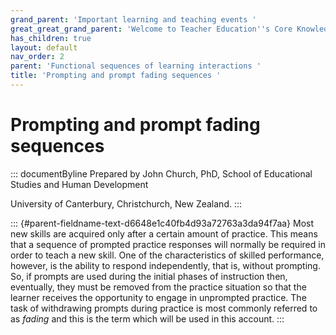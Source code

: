 ```yaml
---
grand_parent: 'Important learning and teaching events '
great_great_grand_parent: 'Welcome to Teacher Education''s Core Knowledge and Skills.'
has_children: true
layout: default
nav_order: 2
parent: 'Functional sequences of learning interactions '
title: 'Prompting and prompt fading sequences '
---
```

# Prompting and prompt fading sequences 


::: documentByline
Prepared by John Church, PhD, School of Educational Studies and Human
Development

University of Canterbury, Christchurch, New Zealand.
:::

::: {#parent-fieldname-text-d6648e1c40fb4d93a72763a3da94f7aa}
Most new skills are acquired only after a certain amount of practice.
This means that a sequence of prompted practice responses will normally
be required in order to teach a new skill. One of the characteristics of
skilled performance, however, is the ability to respond independently,
that is, without prompting. So, if prompts are used during the initial
phases of instruction then, eventually, they must be removed from the
practice situation so that the learner receives the opportunity to
engage in unprompted practice. The task of withdrawing prompts during
practice is most commonly referred to as *fading* and this is the term
which will be used in this account.
:::
